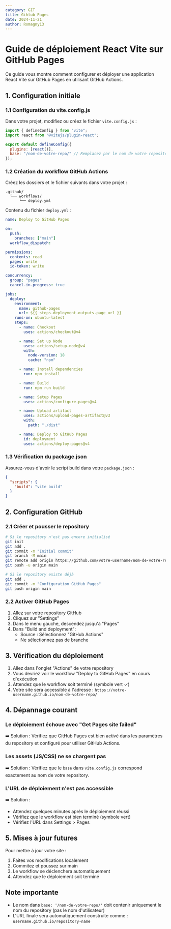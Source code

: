```yaml
---
category: GIT
title: Gihtub Pages
date: 2024-11-21
author: Romagny13
---
```


# Guide de déploiement React Vite sur GitHub Pages

Ce guide vous montre comment configurer et déployer une application React Vite sur GitHub Pages en utilisant GitHub Actions.

## 1. Configuration initiale

### 1.1 Configuration du vite.config.js

Dans votre projet, modifiez ou créez le fichier `vite.config.js` :

```js
import { defineConfig } from "vite";
import react from "@vitejs/plugin-react";

export default defineConfig({
  plugins: [react()],
  base: "/nom-de-votre-repo/" // Remplacez par le nom de votre repository
});
```

### 1.2 Création du workflow GitHub Actions

Créez les dossiers et le fichier suivants dans votre projet :

```
.github/
  └── workflows/
      └── deploy.yml
```

Contenu du fichier `deploy.yml` :

```yaml
name: Deploy to GitHub Pages

on:
  push:
    branches: ["main"]
  workflow_dispatch:

permissions:
  contents: read
  pages: write
  id-token: write

concurrency:
  group: "pages"
  cancel-in-progress: true

jobs:
  deploy:
    environment:
      name: github-pages
      url: ${{ steps.deployment.outputs.page_url }}
    runs-on: ubuntu-latest
    steps:
      - name: Checkout
        uses: actions/checkout@v4

      - name: Set up Node
        uses: actions/setup-node@v4
        with:
          node-version: 18
          cache: "npm"

      - name: Install dependencies
        run: npm install

      - name: Build
        run: npm run build

      - name: Setup Pages
        uses: actions/configure-pages@v4

      - name: Upload artifact
        uses: actions/upload-pages-artifact@v3
        with:
          path: "./dist"

      - name: Deploy to GitHub Pages
        id: deployment
        uses: actions/deploy-pages@v4
```

### 1.3 Vérification du package.json

Assurez-vous d'avoir le script build dans votre `package.json` :

```json
{
  "scripts": {
    "build": "vite build"
  }
}
```

## 2. Configuration GitHub

### 2.1 Créer et pousser le repository

```bash
# Si le repository n'est pas encore initialisé
git init
git add .
git commit -m "Initial commit"
git branch -M main
git remote add origin https://github.com/votre-username/nom-de-votre-repo.git
git push -u origin main

# Si le repository existe déjà
git add .
git commit -m "Configuration GitHub Pages"
git push origin main
```

### 2.2 Activer GitHub Pages

1. Allez sur votre repository GitHub
2. Cliquez sur "Settings"
3. Dans le menu gauche, descendez jusqu'à "Pages"
4. Dans "Build and deployment":
   - Source : Sélectionnez "GitHub Actions"
   - Ne sélectionnez pas de branche

## 3. Vérification du déploiement

1. Allez dans l'onglet "Actions" de votre repository
2. Vous devriez voir le workflow "Deploy to GitHub Pages" en cours d'exécution
3. Attendez que le workflow soit terminé (symbole vert ✓)
4. Votre site sera accessible à l'adresse : `https://votre-username.github.io/nom-de-votre-repo/`

## 4. Dépannage courant

### Le déploiement échoue avec "Get Pages site failed"

➡️ Solution : Vérifiez que GitHub Pages est bien activé dans les paramètres du repository et configuré pour utiliser GitHub Actions.

### Les assets (JS/CSS) ne se chargent pas

➡️ Solution : Vérifiez que le `base` dans `vite.config.js` correspond exactement au nom de votre repository.

### L'URL de déploiement n'est pas accessible

➡️ Solution :

- Attendez quelques minutes après le déploiement réussi
- Vérifiez que le workflow est bien terminé (symbole vert)
- Vérifiez l'URL dans Settings > Pages

## 5. Mises à jour futures

Pour mettre à jour votre site :

1. Faites vos modifications localement
2. Commitez et poussez sur main
3. Le workflow se déclenchera automatiquement
4. Attendez que le déploiement soit terminé

## Note importante

- Le nom dans `base: '/nom-de-votre-repo/'` doit contenir uniquement le nom du repository (pas le nom d'utilisateur)
- L'URL finale sera automatiquement construite comme : `username.github.io/repository-name`
